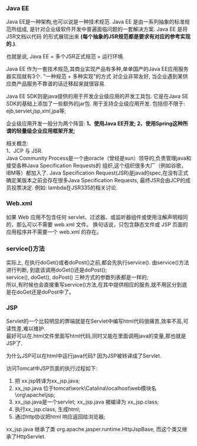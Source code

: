 ### Java EE   
Java EE是一种架构,也可以说是一种技术规范. Java EE 是由一系列抽象的标准规范所组成,
是针对企业级软件开发中普遍面临问题的一套解决方案. Java EE 是将JSR文档以代码
的形式展现出来 **(每个抽象的JSR规范都是要求有对应的参考实现的.)**.

也就是说, Java EE = 多个JSR正式规范 + 运行环境.

Java EE 作为一套技术规范,其商业实现产品有多种,单单国产的Java EE应用服务器实现就有3个. "一种规范 + 多种实现"的方式
对企业非常友好, 当企业遇到某供应商产品服务不靠谱的话迁移起来就很容易.

Java EE SDK则是java提供的用于开发企业级应用的开发工具包. 它是在Java SE SDK的基础上添加了一些额外的jar包.
用于支持企业级应用开发. 包括但不限于: ejb,servlet,jsp,xml,jpa等;   

企业级应用开发一般分为两个阵营: **1、使用Java EE开发; 2、使用Spring这种所谓的轻量级企业应用框架开发;**

相关概念:  
1、JCP 与 JSR.  
Java Community Process是一个由oracle（曾经是sun）领导的,负责管理java和接受各种Java Specification Requests的
组织,这个组织很多大厂（例如谷歌，IBM等）都加入了. 
Java Specification Request(JSR)是java的spec,在没有正式确定某版本之前会存在很多Java Specification Requests,
最终JSR会由JCP的成员投票决定. 例如: lambda在JSR335的相关讨论.

### Web.xml
如果 Web 应用不包含任何 servlet、过滤器、或监听器组件或使用注解声明相同的，那么可以不需要 web.xml 文件。
换句话说，只包含静态文件或 JSP 页面的应用程序并不需要一个 web.xml 的存在。

### service()方法
实际上, 在执行doGet()或者doPost()之前,都会先执行service(). 由service()方法进行判断,
到底该调用doGet()还是doPost();   
service(), doGet(), doPost() 三种方式的参数列表都是一样的;   
所以,有时候也会直接重写service()方法,在其中提供相应的服务,就不用区分到底是在doGet还是doPost中了。

### JSP
Servlet的一个比较明显的弊端就是在Servlet中编写html代码很痛苦,效率不高,可读性差,难以维护.   
最好可以在.html文件里面写html代码,同时又能在里面调用java的变量,那也就是JSP了.

为什么JSP可以在html中运行java代码? 因为JSP被转译成了Servlet.

访问Tomcat中JSP页面的执行过程如下:
1. 把 xx.jsp转译为xx_jsp.java;
2. xx_jsp.java 位于tomcat\work\Catalina\localhost\web模块名\org\apache\jsp;
3. xx_jsp.java是一个servlet; xx_jsp.java 被编译为 xx_jsp.class;
4. 执行xx_jsp.class, 生成html;
5. 通过http协议把html 响应返回给浏览器;

xx_jsp.java 继承了类 org.apache.jasper.runtime.HttpJspBase, 而这个类又继承了HttpServlet.